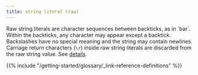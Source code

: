 ```yaml
---
title: string literal (raw)
---
```


Raw string literals are character sequences between backticks, as in \`bar\`. Within the backticks, any character may appear except a backtick. Backslashes have no special meaning and the string may contain newlines. Carriage return characters (`\r`) inside raw string literals are discarded from the raw string value. See [details](https://go.dev/ref/spec#String_literals).

{{% include "/getting-started/glossary/_link-reference-definitions" %}}

